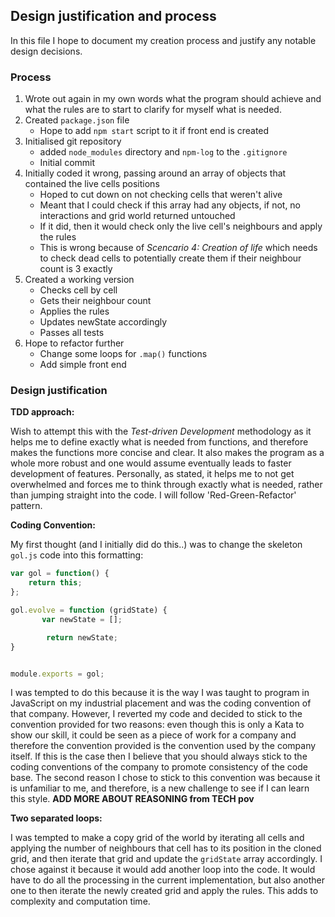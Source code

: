 ## Design justification and process

In this file I hope to document my creation process and justify any notable design decisions.

### Process

1. Wrote out again in my own words what the program should achieve and what the rules are to start to clarify for myself what is needed.
2. Created `package.json` file
    - Hope to add `npm start` script to it if front end is created
3. Initialised git repository
    - added `node_modules` directory and `npm-log` to the `.gitignore`
    - Initial commit
4. Initially coded it wrong, passing around an array of objects that contained the live cells positions
    - Hoped to cut down on not checking cells that weren't alive
    - Meant that I could check if this array had any objects, if not, no interactions and grid world returned untouched
    - If it did, then it would check only the live cell's neighbours and apply the rules
    - This is wrong because of _Scencario 4: Creation of life_ which needs to check dead cells to potentially create them if their neighbour count is 3 exactly
5. Created a working version
    - Checks cell by cell
    - Gets their neighbour count
    - Applies the rules
    - Updates newState accordingly
    - Passes all tests
6. Hope to refactor further
    - Change some loops for `.map()` functions
    - Add simple front end

### Design justification

**TDD approach:**

Wish to attempt this with the _Test-driven Development_ methodology as it helps me to define exactly what is needed from functions, and therefore makes the functions more concise and clear. It also makes the program as a whole more robust and one would assume eventually leads to faster development of features. Personally, as stated, it helps me to not get overwhelmed and forces me to think through exactly what is needed, rather than jumping straight into the code. I will follow 'Red-Green-Refactor' pattern.

**Coding Convention:**

My first thought (and I initially did do this..) was to change the skeleton `gol.js` code into this formatting:

```javascript
var gol = function() {
    return this;
};

gol.evolve = function (gridState) {
       var newState = [];

        return newState;
}


module.exports = gol;
```
I was tempted to do this because it is the way I was taught to program in JavaScript on my industrial placement and was the coding convention of that company. However, I reverted my code and decided to stick to the convention provided for two reasons: even though this is only a Kata to show our skill, it could be seen as a piece of work for a company and therefore the convention provided is the convention used by the company itself. If this is the case then I believe that you should always stick to the coding conventions of the company to promote consistency of the code base. The second reason I chose to stick to this convention was because it is unfamiliar to me, and therefore, is a new challenge to see if I can learn this style. **ADD MORE ABOUT REASONING from TECH pov**

**Two separated loops:**

I was tempted to make a copy grid of the world by iterating all cells and applying the number of neighbours that cell has to its position in the cloned grid, and then iterate that grid and update the `gridState` array accordingly. I chose against it because it would add another loop into the code. It would have to do all the processing in the current implementation, but also another one to then iterate the newly created grid and apply the rules. This adds to complexity and computation time.
